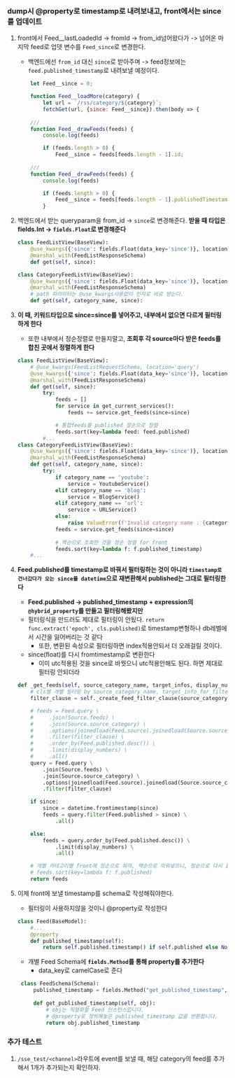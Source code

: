 ### dump시 @property로 timestamp로 내려보내고, front에서는 since를 업데이트 
1. front에서 Feed__lastLoadedId -> fromId -> from_id넘어왔다가 -> 넘어온 마지막 feed로 업뎃 변수를 `Feed_since`로 변경한다.
    - 백엔드에선 `from_id` 대신 `since`로 받아주며 -> feed정보에는 `feed.published_timestamp`로 내려보낼 예정이다.
    ```js
        let Feed__since = 0;
    
        function Feed__loadMore(category) {
            let url = `/rss/category/${category}`;
            fetchGet(url, {since: Feed__since}).then(body => {
            
        ///
        function Feed__drawFeeds(feeds) {
            console.log(feeds)
    
            if (feeds.length > 0) {
                Feed__since = feeds[feeds.length - 1].id;
            
        ///
        function Feed__drawFeeds(feeds) {
            console.log(feeds)
    
            if (feeds.length > 0) {
                Feed__since = feeds[feeds.length - 1].publishedTimestamp;
            }
    ```
2. 백엔드에서 받는 queryparam을 from_id -> `since`로 변경해준다. **받을 때 타입은 fields.Int -> `fields.Float`로 변경해준다**
    ```python
    class FeedListView(BaseView):
        @use_kwargs({'since': fields.Float(data_key='since')}, location='query')
        @marshal_with(FeedListResponseSchema)
        def get(self, since):
    
    class CategoryFeedListView(BaseView):
        @use_kwargs({'since': fields.Float(data_key='since')}, location='query')
        @marshal_with(FeedListResponseSchema)
        # path 파라미터는 @use_kwargs사용없이 인자로 바로 받는다.
        def get(self, category_name, since):
    ```
   
3. **이 때, 키워드타입으로 since=since를 넣어주고, 내부에서 없으면 다르게 필터링 하게 한다**
    - 또한 내부에서 정순정렬로 만들지말고, **조회후 각 source마다 받은 feeds를 합친 곳에서 정렬하게 한다**
    ```python
    class FeedListView(BaseView):
        # @use_kwargs(FeedListRequestSchema, location='query')
        @use_kwargs({'since': fields.Float(data_key='since')}, location='query')
        @marshal_with(FeedListResponseSchema)
        def get(self, since):
            try:
                feeds = []
                for service in get_current_services():
                    feeds += service.get_feeds(since=since)
    
                # 통합feeds를 published 정순으로 정렬
                feeds.sort(key=lambda feed: feed.published)
            #...
    class CategoryFeedListView(BaseView):
        @use_kwargs({'since': fields.Float(data_key='since')}, location='query')
        @marshal_with(FeedListResponseSchema)
        def get(self, category_name, since):
            try:
                if category_name == 'youtube':
                    service = YoutubeService()
                elif category_name == 'blog':
                    service = BlogService()
                elif category_name == 'url':
                    service = URLService()
                else:
                    raise ValueError(f'Invalid category name : {category_name}')
                feeds = service.get_feeds(since=since)
                
                # 역순으로 조회한 것을 정순 정렬 for front
                feeds.sort(key=lambda f: f.published_timestamp)
        #...
    ```
   

4. **Feed.published를 timestamp로 바꿔서 필터링하는 것이 아니라 `timestamp로 건너갔다가 오는 since를 datetime`으로 재변환해서 published는 그대로 필터링한다**
    - **Feed.published -> published_timestamp + expression의 `@hybrid_property`를 만들고 필터링해봤지만**
    - 필터링식을 만드러도 제대로 필터링이 안됬다. `return func.extract('epoch', cls.published)`로 timestamp변형하나 db레벨에서 시간을 잃어버리는 것 같다
        - 또한, 변환된 속성으로 필터링하면 index적용안되서 더 오래걸릴 것이다.
    - since(float)를 다시 fromtimestamp로 변환한다
        - 이미 utc적용된 것을 since로 바꿧으니 utc적용안해도 된다. 하면 제대로 필터링 안되더라
    ```python
    def _get_feeds(self, source_category_name, target_infos, display_numbers, since=None):
        # cls별 개별 필터링 by source_category_name, target_info_for_filter
        filter_clause = self._create_feed_filter_clause(source_category_name, target_infos)

        # feeds = Feed.query \
        #     .join(Source.feeds) \
        #     .join(Source.source_category) \
        #     .options(joinedload(Feed.source).joinedload(Source.source_category)) \
        #     .filter(filter_clause) \
        #     .order_by(Feed.published.desc()) \
        #     .limit(display_numbers) \
        #     .all()
        query = Feed.query \
            .join(Source.feeds) \
            .join(Source.source_category) \
            .options(joinedload(Feed.source).joinedload(Source.source_category)) \
            .filter(filter_clause)

        if since:
            since = datetime.fromtimestamp(since)
            feeds = query.filter(Feed.published > since) \
                .all()

        else:
            feeds = query.order_by(Feed.published.desc()) \
                .limit(display_numbers) \
                .all()

        # 개별 카테고리별 front에 정순으로 줘야, 역순으로 끼워넣으니, 정순으로 다시 돌리기 -> 외부에서 통합해서 정렬하도록 뺌
        # feeds.sort(key=lambda f: f.published)
        return feeds
    ```
5. 이제 front에 보낼 timestamp를 schema로 작성해줘야한다.
    - 필터링이 사용하지않을 것이니 @property로 작성한다
    ```python
    class Feed(BaseModel):
        #...
        @property
        def published_timestamp(self):
            return self.published.timestamp() if self.published else None
    ```
   - 개별 Feed Schema에 **`fields.Method`를 통해 property를 추가한다**
       - data_key로 camelCase로 준다
   ```python
    class FeedSchema(Schema):
        published_timestamp = fields.Method("get_published_timestamp", data_key='publishedTimestamp')
    
        def get_published_timestamp(self, obj):
            # obj는 직렬화할 Feed 인스턴스입니다.
            # @property로 정의해놓은 published_timestamp 값을 반환합니다.
            return obj.published_timestamp
    ```
   

### 추가 테스트
1. `/sse_test/<channel>`라우트에 event를 보낼 때, 해당 category의 feed를 추가해서 1개가 추가되는지 확인하자.
